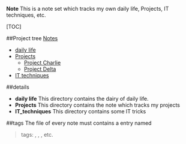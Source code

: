 **Note**
This is a note set which tracks my own daily life, Projects, IT techniques, etc.

[TOC]

##Project tree
  [Notes](./)
  * [daily life](./daily_life)
  * [Projects](./Projects)
    * [Project Charlie](./Projects/Project_Charlie)
    * [Project Delta](./Projects/Project_Delta)
  * [IT techniques](./IT_techniques)

##details
- **daily life**
This directory contains the dairy of daily life.
- **Projects**
This directory contains the note which tracks my projects
- **IT_techniques**
This directory contains some IT tricks

##tags
The file of every note must contains a entry named
> tags: <tag1>, <tag2>, <tag3>, etc.



